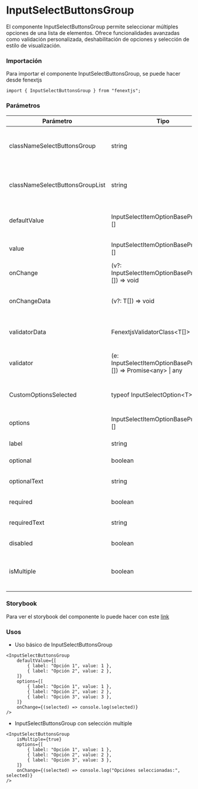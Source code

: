 # InputSelectButtonsGroup

El componente InputSelectButtonsGroup permite seleccionar múltiples opciones de una lista de elementos. Ofrece funcionalidades avanzadas como validación personalizada, deshabilitación de opciones y selección de estilo de visualización.

### Importación

Para importar el componente InputSelectButtonsGroup, se puede hacer desde fenextjs

```tsx copy
import { InputSelectButtonsGroup } from "fenextjs";
```

### Parámetros

| Parámetro                       | Tipo                                                                 | Requerido | Default | Descripcion                                                                                              |
| ------------------------------- | -------------------------------------------------------------------- | --------- | ------- | -------------------------------------------------------------------------------------------------------- |
| classNameSelectButtonsGroup     | string                                                               | no        | ""      | Clase CSS personalizada para el contenedor principal del grupo de botones select.                        |
| classNameSelectButtonsGroupList | string                                                               | no        | ""      | Clase CSS personalizada para la lista de opciones del grupo de botones select.                           |
| defaultValue                    | InputSelectItemOptionBaseProps\<T\>[]                                | no        | []      | Opciones predeterminadas seleccionadas al iniciar el componente.                                         |
| value                           | InputSelectItemOptionBaseProps\<T\>[]                                | no        |         | Opciones seleccionadas actualmente.                                                                      |
| onChange                        | (v?: InputSelectItemOptionBaseProps\<T\>[]) =\> void                 | no        |         | Función que se ejecuta cuando el valor seleccionado cambia.                                              |
| onChangeData                    | (v?: T[]) =\> void                                                   | no        |         | Función que se ejecuta cuando los datos seleccionados cambian.                                           |
| validatorData                   | FenextjsValidatorClass\<T[]\>                                        | no        |         | Instancia de `FenextjsValidatorClass` para validar los datos seleccionados.                              |
| validator                       | (e: InputSelectItemOptionBaseProps\<T\>[]) =\> Promise\<any\> \| any | no        |         | Función de validación personalizada que se ejecuta cuando el valor cambia.                               |
| CustomOptionsSelected           | typeof InputSelectOption\<T\>                                        | no        |         | Componente personalizado para renderizar las opciones seleccionadas.                                     |
| options                         | InputSelectItemOptionBaseProps\<T\>[]                                | no        |         | Lista de opciones disponibles para seleccionar.                                                          |
| label                           | string                                                               | no        |         | Etiqueta para el grupo de botones select.                                                                |
| optional                        | boolean                                                              | no        |         | Indica si el campo es opcional.                                                                          |
| optionalText                    | string                                                               | no        |         | Texto que se muestra cuando el campo es opcional.                                                        |
| required                        | boolean                                                              | no        |         | Indica si el campo es obligatorio.                                                                       |
| requiredText                    | string                                                               | no        |         | Texto que se muestra cuando el campo es obligatorio.                                                     |
| disabled                        | boolean                                                              | no        |         | Indica si el componente está deshabilitado.                                                              |
| isMultiple                      | boolean                                                              | no        | false   | Indica si se pueden seleccionar múltiples opciones. Si es `false`, solo se puede seleccionar una opción. |

### Storybook

Para ver el storybook del componente lo puede hacer con este [link](https://fenextjs-component-storybook.vercel.app/?path=/story/input-select-buttons-group--index)

### Usos

-   Uso básico de InputSelectButtonsGroup

```tsx copy
<InputSelectButtonsGroup
    defaultValue={[
        { label: "Opción 1", value: 1 },
        { label: "Opción 2", value: 2 },
    ]}
    options={[
        { label: "Opción 1", value: 1 },
        { label: "Opción 2", value: 2 },
        { label: "Opción 3", value: 3 },
    ]}
    onChange={(selected) => console.log(selected)}
/>
```

-   InputSelectButtonsGroup con selección multiple

```tsx copy
<InputSelectButtonsGroup
    isMultiple={true}
    options={[
        { label: "Opción 1", value: 1 },
        { label: "Opción 2", value: 2 },
        { label: "Opción 3", value: 3 },
    ]}
    onChange={(selected) => console.log("Opciónes seleccionadas:", selected)}
/>
```
